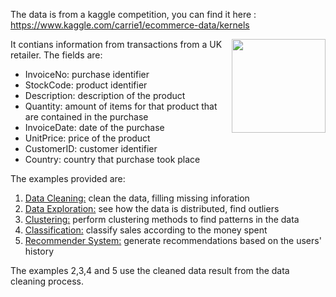 

The data is from a kaggle competition, you can find it here : https://www.kaggle.com/carrie1/ecommerce-data/kernels  

<div>
<img src="https://cdn.pixabay.com/photo/2016/09/30/19/10/ecommerce-1706103_1280.png" width="150" align="right"/>
</div>

It contians information from transactions from a UK retailer. The fields are: 
- InvoiceNo: purchase identifier
- StockCode: product identifier
- Description: description of the product
- Quantity: amount of items for that product that are contained in the purchase
- InvoiceDate: date of the purchase
- UnitPrice: price of the product
- CustomerID: customer identifier 
- Country: country that purchase took place

The examples provided are: 

1. [Data Cleaning:](data_cleaning.ipynb) clean the data, filling missing inforation
2. [Data Exploration:](data_exploration.ipynb) see how the data is distributed, find outliers  
3. [Clustering:](clustering.ipynb) perform clustering methods to find patterns in the data
4. [Classification:](classification.ipynb) classify sales according to the money spent 
5. [Recommender System:](recommender-system.ipynb) generate recommendations based on the users' history 

The examples 2,3,4 and 5 use the cleaned data result from the data cleaning process.

